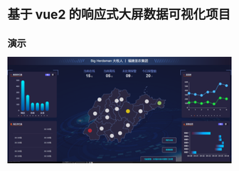# 基于 vue2 的响应式大屏数据可视化项目

## 演示

![](https://github.com/Lingtian007/Vue2-Data-Visualization/blob/main/src/assets/ys.jpg)
